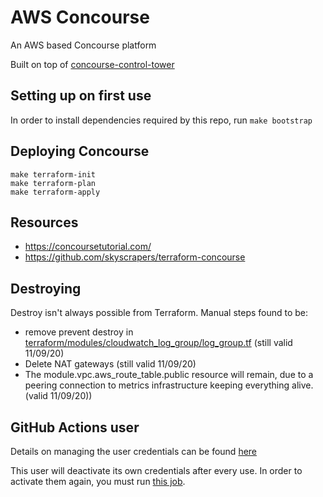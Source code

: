 # AWS Concourse

An AWS based Concourse platform

Built on top of [concourse-control-tower](https://github.com/dwp/concourse-control-tower)

## Setting up on first use

In order to install dependencies required by this repo, run `make bootstrap`

## Deploying Concourse

```
make terraform-init
make terraform-plan
make terraform-apply
```

## Resources

* https://concoursetutorial.com/
* https://github.com/skyscrapers/terraform-concourse

## Destroying
Destroy isn't always possible from Terraform. Manual steps found to be:
- remove prevent destroy in [terraform/modules/cloudwatch_log_group/log_group.tf](terraform/modules/cloudwatch_log_group/log_group.tf) (still valid 11/09/20)
- Delete NAT gateways (still valid 11/09/20)
- The module.vpc.aws_route_table.public resource will remain, due to a peering connection to metrics infrastructure keeping everything alive. (valid 11/09/20))

## GitHub Actions user

Details on managing the user credentials can be found [here](https://git.ucd.gpn.gov.uk/dip/aws-common-infrastructure/wiki/Manual-CI-Credential-Rotation#github-actions-user)

This user will deactivate its own credentials after every use.  In order to activate them again, you must run [this job](https://ci.dataworks.dwp.gov.uk/teams/dataworks/pipelines/concourse-admin?group=credentials).
